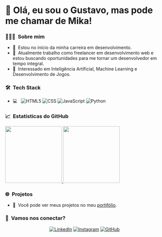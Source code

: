 # 👋 Olá, eu sou o Gustavo, mas pode me chamar de Mika!

### 👨🏻‍💻 &nbsp;Sobre mim
- 🌱 &nbsp;Estou no início da minha carreira em desenvolvimento.
- 💼 &nbsp;Atualmente trabalho como freelancer em desenvolvimento web e estou buscando oportunidades para me tornar um desenvolvedor em tempo integral.
- 🤖 &nbsp;Interessado em Inteligência Artificial, Machine Learning e Desenvolvimento de Jogos.

### 🛠 &nbsp;Tech Stack
- 💻 &nbsp;
  ![HTML5](https://img.shields.io/badge/-HTML5-333333?style=flat&logo=HTML5)
  ![CSS](https://img.shields.io/badge/-CSS-333333?style=flat&logo=CSS3&logoColor=1572B6)
  ![JavaScript](https://img.shields.io/badge/-JavaScript-333333?style=flat&logo=javascript)
  ![Python](https://img.shields.io/badge/-Python-333333?style=flat&logo=python)

### 📈 &nbsp;Estatísticas do GitHub
<a href="https://github.com/gustavoevieira">
  <img height="180em" src="https://github-readme-stats.vercel.app/api?username=gustavoevieira&theme=great-gatsby&show_icons=true" />
  <img height="180em" src="https://github-readme-stats.vercel.app/api/top-langs/?username=gustavoevieira&theme=great-gatsby&layout=compact" />
</a>

### 🌐 &nbsp;Projetos
- 📁 &nbsp;Você pode ver meus projetos no meu [portifólio](https://gustavoevieira.com.br).

### 🤝 &nbsp;Vamos nos conectar?
<p align="center">
<a href="https://www.linkedin.com/in/gustavo-ev"><img alt="LinkedIn" src="https://img.shields.io/badge/LinkedIn-Gustavo%20Vieira-blue?style=flat-square&logo=linkedin"></a>
<a href="https://www.instagram.com/vieira.gustta"><img alt="Instagram" src="https://img.shields.io/badge/Instagram-@vieira.gustta-blue?style=flat-square&logo=instagram"></a>
<a href="https://github.com/gustavoevieira"><img alt="GitHub" src="https://img.shields.io/badge/GitHub-gustavoevieira-blue?style=flat-square&logo=github"></a>
</p>
